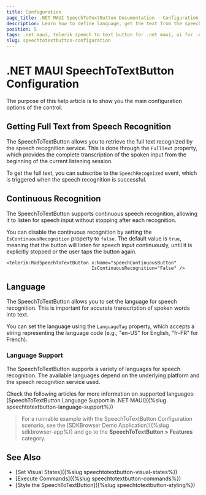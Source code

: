```yaml
---
title: Configuration
page_title: .NET MAUI SpeechToTextButton Documentation - Configuration
description: Learn how to define language, get the text from the speech to text recognizer when using the Telerik SpeechToTextButton for .NET MAUI.
position: 5
tags: .net maui, telerik speech to text button for .net maui, ui for .net maui, microsoft .net maui
slug: speechtotextbutton-configuration
---
```


# .NET MAUI SpeechToTextButton Configuration

The purpose of this help article is to show you the main configuration options of the control.

## Getting Full Text from Speech Recognition

The SpeechToTextButton allows you to retrieve the full text recognized by the speech recognition service. 
This is done through the `FullText` property, which provides the complete transcription of the spoken input from the beginning of the current listening session.

To get the full text, you can subscribe to the `SpeechRecognized` event, which is triggered when the speech recognition is successful.

## Continuous Recognition

The SpeechToTextButton supports continuous speech recognition, allowing it to listen for speech input without stopping after each recognition.

You can disable the continuous recognition by setting the `IsContinuousRecognition` property to `false`. The default value is `true`, meaning that the button will listen for speech input continuously, until it is explicitly stopped or the user taps the button again.

```XAML
<telerik:RadSpeechToTextButton x:Name="speechContinuousButton"
							   IsContinuousRecognition="False" />
```

## Language

The SpeechToTextButton allows you to set the language for speech recognition. This is important for accurate transcription of spoken words into text. 

You can set the language using the `LanguageTag` property, which accepts a string representing the language code (e.g., "en-US" for English, "fr-FR" for French).

<snippet id='speechtotext-language-tag' />

### Language Support

The SpeechToTextButton supports a variety of languages for speech recognition. The available languages depend on the underlying platform and the speech recognition service used.

Check the following articles for more information on supported languages: [SpeechToTextButton Language Support in .NET MAUI]({%slug speechtotextbutton-language-support%})


> For a runnable example with the SpeechToTextButton Configuration scenario, see the [SDKBrowser Demo Application]({%slug sdkbrowser-app%}) and go to the **SpeechToTextButton > Features** category.

## See Also

- [Set Visual States]({%slug speechtotextbutton-visual-states%})
- [Execute Commands]({%slug speechtotextbutton-commands%})
- [Style the SpeechToTextButton]({%slug speechtotextbutton-styling%})